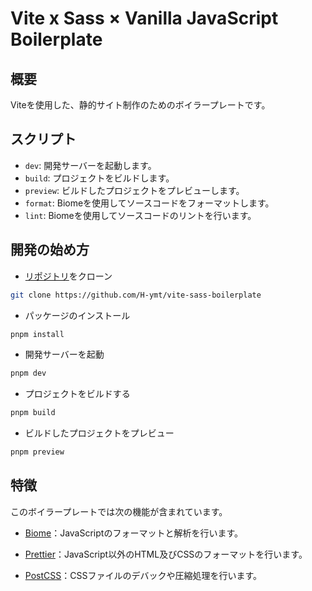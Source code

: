 # Vite x Sass × Vanilla JavaScript Boilerplate

## 概要

Viteを使用した、静的サイト制作のためのボイラープレートです。

## スクリプト

- `dev`: 開発サーバーを起動します。
- `build`: プロジェクトをビルドします。
- `preview`: ビルドしたプロジェクトをプレビューします。
- `format`: Biomeを使用してソースコードをフォーマットします。
- `lint`: Biomeを使用してソースコードのリントを行います。

## 開発の始め方

- [リポジトリ](https://github.com/H-ymt/vite-sass-boilerplate)をクローン

```sh
git clone https://github.com/H-ymt/vite-sass-boilerplate
```

- パッケージのインストール

```sh
pnpm install
```

- 開発サーバーを起動

```sh
pnpm dev
```

- プロジェクトをビルドする

```sh
pnpm build
```

- ビルドしたプロジェクトをプレビュー

```sh
pnpm preview
```

## 特徴

このボイラープレートでは次の機能が含まれています。

- [Biome](https://biomejs.dev/)：JavaScriptのフォーマットと解析を行います。

- [Prettier](https://prettier.io/)：JavaScript以外のHTML及びCSSのフォーマットを行います。

- [PostCSS](https://postcss.org/)：CSSファイルのデバックや圧縮処理を行います。
